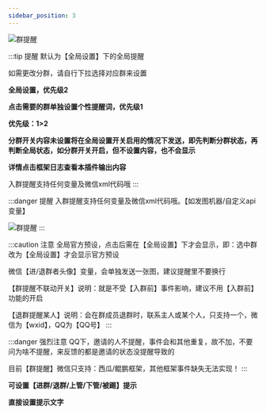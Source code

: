 ```yaml
---
sidebar_position: 3
---
```

![群提醒](/img/doc/群管及娱乐/群管/入群提醒.png)


:::tip 提醒
默认为【全局设置】下的全局提醒

如需更改分群，请自行下拉选择对应群来设置

**全局设置，优先级2**

**点击需要的群单独设置个性提醒词，优先级1**

**优先级：1>2**

**分群开关内容未设置将在全局设置开关启用的情况下发送，即先判断分群状态，再判断全局状态，如分群开关开启，但不设置内容，也不会显示**

**详情点击框架日志查看本插件输出内容**

入群提醒支持任何变量及微信xml代码哦
:::

:::danger 提醒
入群提醒支持任何变量及微信xml代码哦。【如发图机器/自定义api变量】

![群提醒](/img/doc/群管及娱乐/群管/入群提醒2.jpg)
:::

:::caution 注意
全局官方预设，点击后需在【全局设置】下才会显示，即：选中群改为【全局设置】才会显示官方预设

微信【进/退群者头像】变量，会单独发送一张图，建议提醒里不要换行

【群提醒不联动开关】说明：就是不受【入群前】事件影响，建议不用【入群前】功能的开启

【退群提醒某人】说明：会在群成员退群时，联系主人或某个人，只支持一个，微信为【wxid】，QQ为【QQ号】
:::

:::danger 强烈注意
QQ下，邀请的人不提醒，事件会和其他重复，故不加，不要问为啥不提醒，来反馈的都是邀请的状态没提醒导致的

目前【群提醒】微信只支持：西瓜/鲲鹏框架，其他框架事件缺失无法实现！
:::

**可设置【进群/退群/上管/下管/被踢】提示**

**直接设置提示文字**

